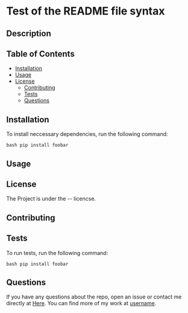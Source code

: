 # Test of the README file syntax

  ## Description

  ## Table of Contents

  - [Installation](#installation)
  - [Usage](#usage)
  - [License](#license)
    - [Contributing](#contributing)
    - [Tests](#tests)
    - [Questions](#questions)

  ## Installation
  To install neccessary dependencies, run the following command:

  ``` bash pip install foobar ```

  ## Usage


  ## License
  The Project is under the -- licencse.

  ## Contributing

  ## Tests
  To run tests, run the following command:

  ``` bash pip install foobar ```

  ## Questions
  If you have any questions about the repo, open an issue or contact me directly at [Here](email@email.com). You can find more of my work at [username](https://github.com/).

